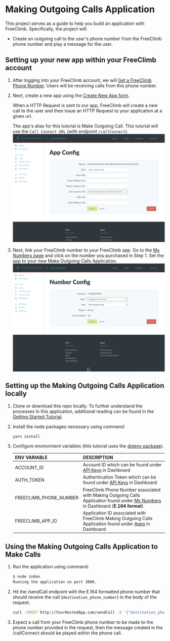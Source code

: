 # Making Outgoing Calls Application

This project serves as a guide to help you build an application with FreeClimb. Specifically, the project will:

- Create an outgoing call to the user's phone number from the FreeClimb phone number and play a message for the user.

## Setting up your new app within your FreeClimb account

1. After logging into your FreeClimb account, we will [Get a FreeClimb Phone Number](https://www.freeclimb.com/dashboard/portal/numbers/buy). Users will be receiving calls from this phone number.
2. Next, create a new app using the [Create New App form](https://www.freeclimb.com/dashboard/portal/applications/new).

   When a HTTP Request is sent to our app, FreeClimb will create a new call to the user and then issue an HTTP Request to your application at a given url.

   The app's alias for this tutorial is Make Outgoing Call. This tutorial will use the `Call Connect URL` (with endpoint `/callConnect`).
   ![Create New App](./images/CreateNewApp.png)

3. Next, link your FreeClimb number to your FreeClimb app. Go to the [My Numbers page](https://www.freeclimb.com/dashboard/portal/numbers) and click on the number you purchased in Step 1. Set the app to your new Make Outgoing Calls Application.
   ![Number Config](./images/NumberConfig.png)

## Setting up the Making Outgoing Calls Application locally

1. Clone or download this repo locally. To further understand the processes in this application, additional reading can be found in the [Getting Started Tutorial](https://freeclimb-docs.readme.io/docs/getting-started-with-freeclimb).
2. Install the node packages necessary using command:

   ```bash
   yarn install
   ```

3. Configure environment variables (this tutorial uses the [dotenv package](https://www.npmjs.com/package/dotenv)).

   | ENV VARIABLE            | DESCRIPTION                                                                                                                                                                             |
   | ----------------------- | --------------------------------------------------------------------------------------------------------------------------------------------------------------------------------------- |
   | ACCOUNT_ID              | Account ID which can be found under [API Keys](https://www.freeclimb.com/dashboard/portal/account/authentication) in Dashboard                                                         |
   | AUTH_TOKEN              | Authentication Token which can be found under [API Keys](https://www.freeclimb.com/dashboard/portal/account/authentication) in Dashboard                                               |
   | FREECLIMB_PHONE_NUMBER | FreeClimb Phone Number associated with Making Outgoing Calls Application found under [My Numbers](https://www.freeclimb.com/dashboard/portal/numbers) in Dashboard (**E.164 format**) |
   | FREECLIMB_APP_ID       | Application ID associated with FreeClimb Making Outgoing Calls Application found under [Apps](https://www.freeclimb.com/dashboard/portal/applications) in Dashboard                   |

## Using the Making Outgoing Calls Application to Make Calls

1. Run the application using command:

   ```bash
   $ node index
   Running the application on port 3000.
   ```

2. Hit the /sendCall endpoint with the E.164 formatted phone number that should receive the call (`destination_phone_number`) in the body of the request.

   ```bash
   curl -XPOST http://YourHostedApp.com/sendCall -d '{"destination_phone_number":"+1XXXXXXXXXX"}' -H "Content-Type: application/json"
   ```

3. Expect a call from your FreeClimb phone number to be made to the phone number provided in the request, then the message created in the /callConnect should be played within the phone call.
